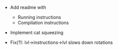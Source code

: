 
- Add readme with
    - Running instructions
    - Compilation instructions

- Implement cat squeezing
- Fix(?): lvl->instructions->lvl slows down rotations
